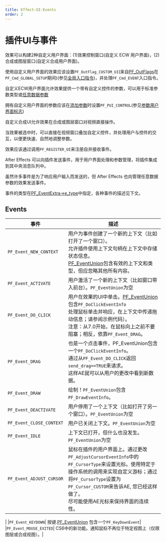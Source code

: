 ```yaml
---
title: Effect-UI-Events
order: 2
---
```


# 插件UI与事件

效果可以构建2种自定义用户界面：(1)效果控制窗口(自定义 ECW 用户界面)，(2)合成或图层窗口(自定义合成用户界面)。

使用自定义用户界面的效果应该设置`PF_OutFlag_CUSTOM_UI`(来自[PF_OutFlags](../effect-basics/PF_OutData.html)在`PF_Cmd_GLOBAL_SETUP`期间)(参见[全局入口指令](../effect-basics/command-selectors.html))，并处理`PF_Cmd_EVENT`入口指令。

自定义ECW用户界面允许效果提供一个带有自定义控件的参数，可以用于标准参数类型或[任意数据参数](../effect-details/arbitrary-data-parameters.html)

拥有自定义用户界面的参数应该在[添加参数](../effect-details/interaction-callback-functions.html)时设置`PF_PUI_CONTROL`(参见[参数用户界面标志](../effect-basics/PF_ParamDef.html))

自定义合成UI允许效果在合成或图层窗口对视频直接操作。

当效果被选中时，可以直接在视频窗口叠加自定义控件，并处理用户与控件的交互，以便更快速、自然地调整参数。

效果应该通过调用`PF_REGISTER_UI`来注册自并接收事件。

After Effects 可以向插件发送事件，用于用户界面处理和参数管理，将插件集成到其中央消息队列中。

虽然许多事件是为了响应用户输入而发送的，但 After Effects 也向管理任意数据参数的效果发送事件。

事件的类型在[PF_EventExtra->e_type](PF_EventExtra.html)中指定，各种事件的描述见下文。

## Events

|事件|描述|
| ----------------------- | -------------------------------------------------------------- |
|`PF_Event_NEW_CONTEXT`| 用户为事件创建了一个新的上下文（比如打开了一个窗口）。<br/>允许插件使用上下文句柄在上下文中存储状态信息。<br />[PF_EventUnion](../effect-ui-events/PF_EventUnion.html)包含有效的上下文和类型，但应忽略其他所有内容。|
|`PF_Event_ACTIVATE`|用户激活了一个新的上下文（比如窗口带入前台）。`PF_EventUnion`为空|
|`PF_Event_DO_CLICK`| 用户在效果的UI中单击。[PF_EventUnion](../effect-ui-events/PF_EventUnion.html)包含`PF_DoClickEventInfo`<br />处理鼠标单击并响应，在上下文中传递拖动信息；请参阅示例代码）。<br />注意：从7.0开始，在鼠标向上之前不要阻塞；相反，依靠`PF_Event_DRAG`。 |
|`PF_Event_DRAG`|也是一个点击事件，PF_EventUnion包含一个`PF_DoClickEventInfo`。<br />通过从`PF_Event_DO_CLICK`返回`send_drag==TRUE`来请求。<br />这样AE就可以从用户的更改中看到新数据。|
|`PF_Event_DRAW`|绘制！`PF_EventUnion`包含`PF_DrawEventInfo`。|
|`PF_Event_DEACTIVATE`|用户停用了一个上下文（比如打开了另一个窗口）。`PF_EventUnion`为空|
|`PF_Event_CLOSE_CONTEXT`|用户已关闭上下文。`PF_EventUnion`为空|
|`PF_Event_IDLE`|上下文已打开，但什么也没发生。`PF_EventUnion`为空|
|`PF_Event_ADJUST_CURSOR`|鼠标在插件的用户界面上。通过更改`PF_AdjustCursorEventInfo`中的`PF_CursorType`来设置光标。使用特定于操作系统的调用来实现自定义游标；通过将`PF_CursorType`设置为`PF_Cursor_CUSTOM`来告诉AE, 您已经这样做了。<br />尽可能使用AE光标来保持界面的连续性。
|
|`PF_Event_KEYDOWN`| 按键.[PF_EventUnion](../effect-ui-events/PF_EventUnion.html) 包含一个`PF_KeyDownEvent`|
|`PF_Event_MOUSE_EXITED`| CS6中的新功能。通知鼠标不再位于特定视图上（仅限图层或合成视图）。|
